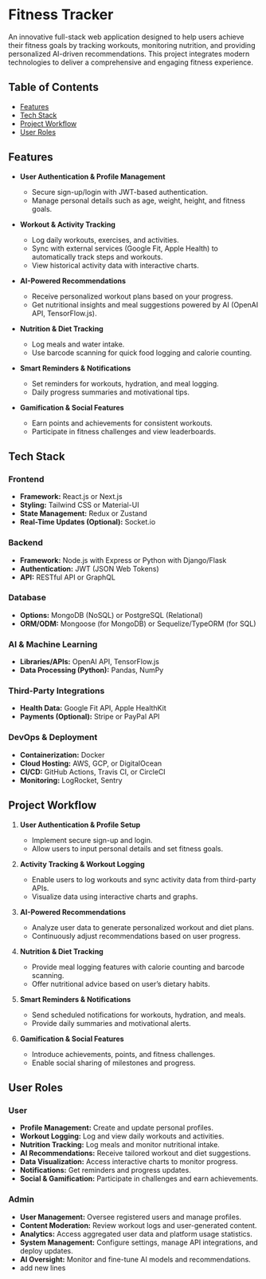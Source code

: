 # Fitness Tracker

An innovative full-stack web application designed to help users achieve their fitness goals by tracking workouts, monitoring nutrition, and providing personalized AI-driven recommendations. This project integrates modern technologies to deliver a comprehensive and engaging fitness experience.

## Table of Contents

- [Features](#features)
- [Tech Stack](#tech-stack)
- [Project Workflow](#project-workflow)
- [User Roles](#user-roles)

## Features

- **User Authentication & Profile Management**  
  - Secure sign-up/login with JWT-based authentication.
  - Manage personal details such as age, weight, height, and fitness goals.

- **Workout & Activity Tracking**  
  - Log daily workouts, exercises, and activities.
  - Sync with external services (Google Fit, Apple Health) to automatically track steps and workouts.
  - View historical activity data with interactive charts.

- **AI-Powered Recommendations**  
  - Receive personalized workout plans based on your progress.
  - Get nutritional insights and meal suggestions powered by AI (OpenAI API, TensorFlow.js).

- **Nutrition & Diet Tracking**  
  - Log meals and water intake.
  - Use barcode scanning for quick food logging and calorie counting.

- **Smart Reminders & Notifications**  
  - Set reminders for workouts, hydration, and meal logging.
  - Daily progress summaries and motivational tips.

- **Gamification & Social Features**  
  - Earn points and achievements for consistent workouts.
  - Participate in fitness challenges and view leaderboards.

## Tech Stack

### Frontend
- **Framework:** React.js or Next.js
- **Styling:** Tailwind CSS or Material-UI
- **State Management:** Redux or Zustand
- **Real-Time Updates (Optional):** Socket.io

### Backend
- **Framework:** Node.js with Express or Python with Django/Flask
- **Authentication:** JWT (JSON Web Tokens)
- **API:** RESTful API or GraphQL

### Database
- **Options:** MongoDB (NoSQL) or PostgreSQL (Relational)
- **ORM/ODM:** Mongoose (for MongoDB) or Sequelize/TypeORM (for SQL)

### AI & Machine Learning
- **Libraries/APIs:** OpenAI API, TensorFlow.js
- **Data Processing (Python):** Pandas, NumPy

### Third-Party Integrations
- **Health Data:** Google Fit API, Apple HealthKit
- **Payments (Optional):** Stripe or PayPal API

### DevOps & Deployment
- **Containerization:** Docker
- **Cloud Hosting:** AWS, GCP, or DigitalOcean
- **CI/CD:** GitHub Actions, Travis CI, or CircleCI
- **Monitoring:** LogRocket, Sentry

## Project Workflow

1. **User Authentication & Profile Setup**
   - Implement secure sign-up and login.
   - Allow users to input personal details and set fitness goals.

2. **Activity Tracking & Workout Logging**
   - Enable users to log workouts and sync activity data from third-party APIs.
   - Visualize data using interactive charts and graphs.

3. **AI-Powered Recommendations**
   - Analyze user data to generate personalized workout and diet plans.
   - Continuously adjust recommendations based on user progress.

4. **Nutrition & Diet Tracking**
   - Provide meal logging features with calorie counting and barcode scanning.
   - Offer nutritional advice based on user’s dietary habits.

5. **Smart Reminders & Notifications**
   - Send scheduled notifications for workouts, hydration, and meals.
   - Provide daily summaries and motivational alerts.

6. **Gamification & Social Features**
   - Introduce achievements, points, and fitness challenges.
   - Enable social sharing of milestones and progress.

## User Roles

### User
- **Profile Management:** Create and update personal profiles.
- **Workout Logging:** Log and view daily workouts and activities.
- **Nutrition Tracking:** Log meals and monitor nutritional intake.
- **AI Recommendations:** Receive tailored workout and diet suggestions.
- **Data Visualization:** Access interactive charts to monitor progress.
- **Notifications:** Get reminders and progress updates.
- **Social & Gamification:** Participate in challenges and earn achievements.

### Admin
- **User Management:** Oversee registered users and manage profiles.
- **Content Moderation:** Review workout logs and user-generated content.
- **Analytics:** Access aggregated user data and platform usage statistics.
- **System Management:** Configure settings, manage API integrations, and deploy updates.
- **AI Oversight:** Monitor and fine-tune AI models and recommendations.
- add new lines



